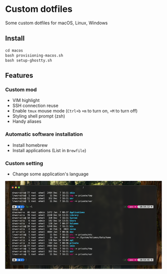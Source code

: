 # Custom dotfiles

Some custom dotfiles for macOS, Linux, Windows

## Install

```shell
cd macos
bash provisioning-macos.sh
bash setup-ghostty.sh
```

## Features

### Custom mod
- VIM highlight
- SSH connection reuse
- Enable `tmux` mouse mode (`Ctrl+b` `+m` to turn on, `+M` to turn off)
- Styling shell prompt (zsh)
- Handy aliases

### Automatic software installation
- Install homebrew
- Install applications (List in `Brewfile`)

### Custom setting
- Change some application's language

![](https://github.com/l0ui3/dotfiles/blob/master/archived/image.png?raw=true)